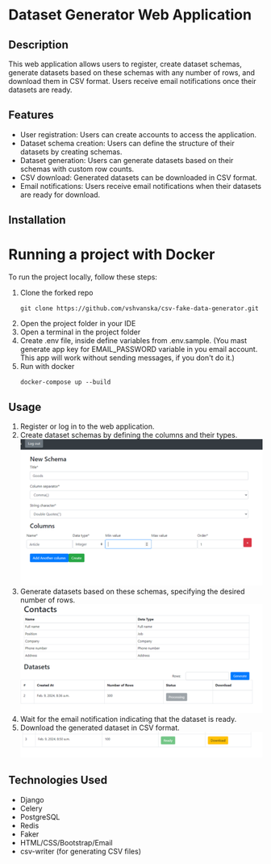 # Dataset Generator Web Application

## Description
This web application allows users to register, create dataset schemas, generate datasets based on these schemas with any number of rows, and download them in CSV format. Users receive email notifications once their datasets are ready.

## Features
- User registration: Users can create accounts to access the application.
- Dataset schema creation: Users can define the structure of their datasets by creating schemas.
- Dataset generation: Users can generate datasets based on their schemas with custom row counts.
- CSV download: Generated datasets can be downloaded in CSV format.
- Email notifications: Users receive email notifications when their datasets are ready for download.

## Installation
# Running a project with Docker
To run the project locally, follow these steps:

1. Clone the forked repo
    ```
    git clone https://github.com/vshvanska/csv-fake-data-generator.git
    ```
2. Open the project folder in your IDE
3. Open a terminal in the project folder
4. Create .env file, inside define variables from .env.sample. 
(You mast generate app key for EMAIL_PASSWORD variable in you email account. 
This app will work without sending messages, if you don't do it.)
5. Run with docker
    ```
    docker-compose up --build
    ```

## Usage
1. Register or log in to the web application.
2. Create dataset schemas by defining the columns and their types.
![Schema creation](new_schema.png)
3. Generate datasets based on these schemas, specifying the desired number of rows.
![Generate dataset](generate.png)
4. Wait for the email notification indicating that the dataset is ready.
5. Download the generated dataset in CSV format.
![Download dataset](download.png)

## Technologies Used
- Django
- Celery
- PostgreSQL
- Redis
- Faker
- HTML/CSS/Bootstrap/Email
- csv-writer (for generating CSV files)